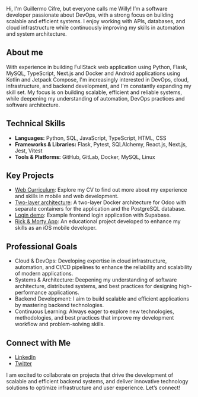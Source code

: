 Hi, I'm Guillermo Cifre, but everyone calls me Willy! I’m a software developer passionate about DevOps, with a strong focus on building scalable and efficient systems. I enjoy working with APIs, databases, and cloud infrastructure while continuously improving my skills in automation and system architecture.

## About me

With experience in building FullStack web application using Python, Flask, MySQL, TypeScript, Next.js and Docker and Android applications using Kotlin and Jetpack Compose, I'm increasingly interested in DevOps, cloud, infrastructure, and backend development, and I'm constantly expanding my skill set. My focus is on building scalable, efficient and reliable systems, while deepening my understanding of automation, DevOps practices and software architecture.

## Technical Skills

- **Languages:** Python, SQL, JavaScript, TypeScript, HTML, CSS
- **Frameworks & Libraries:** Flask, Pytest, SQLAlchemy, React.js, Next.js, Jest, Vitest
- **Tools & Platforms:** GitHub, GitLab, Docker, MySQL, Linux

## Key Projects 

- [Web Curriculum](https://www.guillermocifre.com/): Explore my CV to find out more about my experience and skills in mobile and web development.
- [Two-layer architecture](https://github.com/Willy93-coder/two_layer_architecture_docker): A two-layer Docker architecture for Odoo with separate containers for the application and the PostgreSQL database.
- [Login demo](https://github.com/Willy93-coder/login_reactjs_demo): Example frontend login application with Supabase.
- [Rick & Morty App](https://github.com/Willy93-coder/RickAndMorty_iOS): An educational project developed to enhance my skills as an iOS mobile developer.


## Professional Goals

- Cloud & DevOps: Developing expertise in cloud infrastructure, automation, and CI/CD pipelines to enhance the reliability and scalability of modern applications.
- Systems & Architecture: Deepening my understanding of software architecture, distributed systems, and best practices for designing high-performance applications.
- Backend Development: I aim to build scalable and efficient applications by mastering backend technologies.
- Continuous Learning: Always eager to explore new technologies, methodologies, and best practices that improve my development workflow and problem-solving skills.

## Connect with Me

- [LinkedIn](https://www.linkedin.com/in/guillermocifre)
- [Twitter](https://x.com/WillyDev93)

I am excited to collaborate on projects that drive the development of scalable and efficient backend systems, and deliver innovative technology solutions to optimize infrastructure and user experience. Let’s connect!
